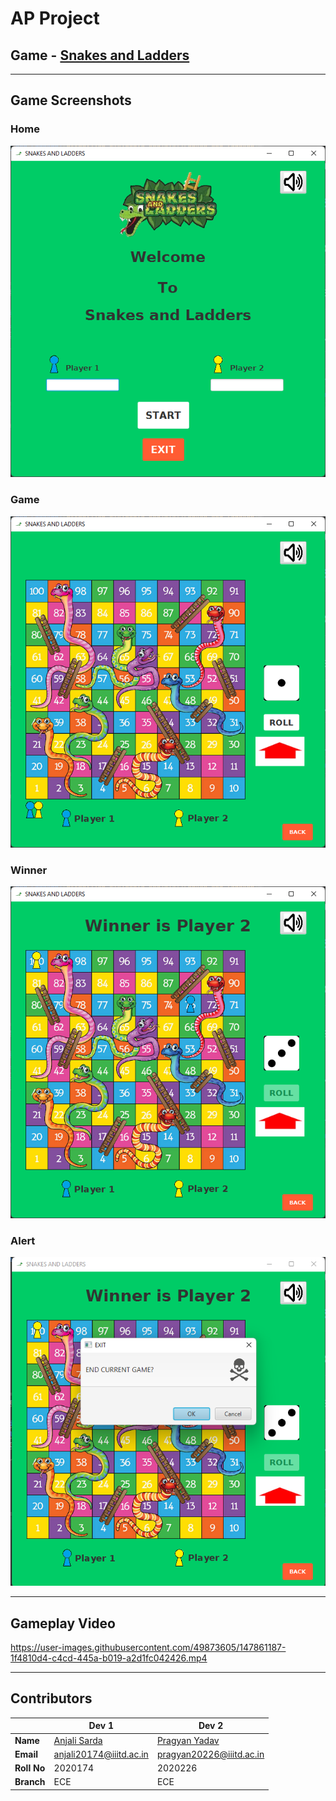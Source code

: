 # AP Project
## **Game -** [Snakes and Ladders](https://en.wikipedia.org/wiki/Snakes_and_ladders)

---

## Game Screenshots  
### Home  
![Home Screen](./repoAssets/home.png "Home Screen")
### Game  
![Game Screen](./repoAssets/game.png "Game Screen")
### Winner  
![Winner Screen](./repoAssets/winner.png "Winner Screen")
### Alert  
![Alert Screen](./repoAssets/alert.png "Alert Screen")

---

## Gameplay Video
https://user-images.githubusercontent.com/49873605/147861187-1f4810d4-c4cd-445a-b019-a2d1fc042426.mp4

---

## Contributors
| | **Dev 1** | **Dev 2** |
| --- | --- | --- |
| **Name** | [Anjali Sarda](https://github.com/AnjaliSarda25) | [Pragyan Yadav](https://github.com/sc0rp10n-py) |
| **Email** | [anjali20174@iiitd.ac.in](mailto:anjali20174@iiitd.ac.in) | [pragyan20226@iiitd.ac.in](mailto:pragyan20226@iiitd.ac.in) |
| **Roll No** | 2020174  | 2020226 |
| **Branch** | ECE  | ECE |




